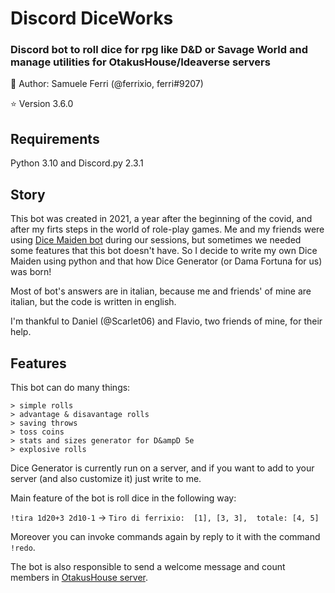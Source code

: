# Discord DiceWorks
###  Discord bot to roll dice for rpg like D&amp;D or Savage World and manage utilities for OtakusHouse/Ideaverse servers

:dragon: Author: Samuele Ferri (@ferrixio, ferri#9207)

:star: Version 3.6.0

## Requirements

Python 3.10 and Discord.py 2.3.1

## Story

This bot was created in 2021, a year after the beginning of the covid, and after my firts steps in the world of role-play games. Me and my friends were using [Dice Maiden bot](https://alternative.me/discord/bots/dice-maiden) during our sessions, but sometimes we needed some features that this bot doesn't have.
So I decide to write my own Dice Maiden using python and that how Dice Generator (or Dama Fortuna for us) was born!

Most of bot's answers are in italian, because me and friends' of mine are italian, but the code is written in english.

I'm thankful to Daniel (@Scarlet06) and Flavio, two friends of mine, for their help.

## Features

This bot can do many things:

    > simple rolls
    > advantage & disavantage rolls
    > saving throws
    > toss coins
    > stats and sizes generator for D&ampD 5e
    > explosive rolls

Dice Generator is currently run on a server, and if you want to add to your server (and also customize it) just write to me.

Main feature of the bot is roll dice in the following way:

`!tira 1d20+3 2d10-1` -> `Tiro di ferrixio:  [1], [3, 3],  totale: [4, 5]`

Moreover you can invoke commands again by reply to it with the command `!redo`.

The bot is also responsible to send a welcome message and count members in [OtakusHouse server](https://discord.gg/9e4HPeWhbf).
